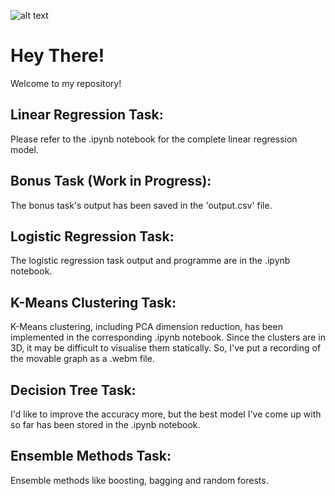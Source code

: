 ![alt text](https://editorial-assets.benzinga.com/wp-content/uploads/2024/02/22044506/65d621a5a610a9069d5ae2e2-1024x740.webp)

# Hey There!
Welcome to my repository!
## Linear Regression Task:
Please refer to the .ipynb notebook for the complete linear regression model.
## Bonus Task (Work in Progress):
The bonus task's output has been saved in the 'output.csv' file.
## Logistic Regression Task:
The logistic regression task output and programme are in the .ipynb notebook.
## K-Means Clustering Task:
K-Means clustering, including PCA dimension reduction, has been implemented in the corresponding .ipynb notebook. Since the clusters are in 3D, it may be difficult to visualise them statically. So, I've put a recording of the movable graph as a .webm file.
## Decision Tree Task:
I'd like to improve the accuracy more, but the best model I've come up with so far has been stored in the .ipynb notebook.
## Ensemble Methods Task:
Ensemble methods like boosting, bagging and random forests.
